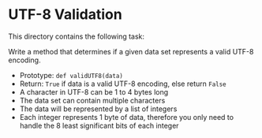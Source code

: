 # UTF-8 Validation
This directory contains the following task:

Write a method that determines if a given data set represents a valid UTF-8 encoding.
 - Prototype: `def validUTF8(data)`
 - Return: `True` if data is a valid UTF-8 encoding, else return `False`
 - A character in UTF-8 can be 1 to 4 bytes long
 - The data set can contain multiple characters
 - The data will be represented by a list of integers
 - Each integer represents 1 byte of data, therefore you only need to handle the 8 least significant bits of each integer
